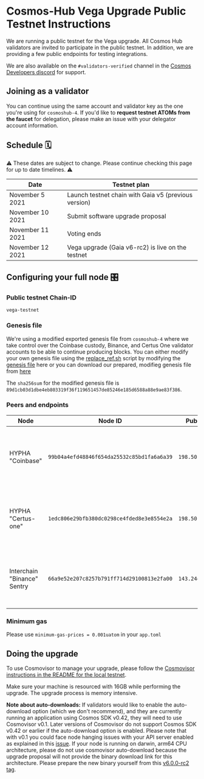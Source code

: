 # Cosmos-Hub Vega Upgrade Public Testnet Instructions

We are running a public testnet for the Vega upgrade. All Cosmos Hub validators are invited to participate in the public testnet. In addition, we are providing a few public endpoints for testing integrations.

We are also available on the `#validators-verified` channel in the [Cosmos Developers discord](https://discord.gg/cosmosnetwork) for support.

## Joining as a validator
You can continue using the same account and validator key as the one you're using for `cosmoshub-4`. If you'd like to **request testnet ATOMs from the faucet** for delegation, please make an issue with your delegator account information.

## Schedule 🗓️ 

⚠️ These dates are subject to change. Please continue checking this page for up to date timelines. ⚠️

| Date                       | Testnet plan                |
| -------------------------- | --------------------------- |
| November 5 2021  | Launch testnet chain with Gaia v5 (previous version)  |
| November 10 2021 | Submit software upgrade proposal            |
| November 11 2021  | Voting ends                 |
| November 12 2021    | Vega upgrade (Gaia v6-rc2) is live on the testnet |

## Configuring your full node 🎛️

### Public testnet Chain-ID

`vega-testnet`

### Genesis file

We're using a modified exported genesis file from `cosmoshub-4` where we take control over the Coinbase custody, Binance, and Certus One validator accounts to be able to continue producing blocks. You can either modify your own genesis file using the [replace_ref.sh](replace_ref.sh) script by modifying the [genesis file](../exported_unmodified_genesis.json.gz) here or you can download our prepared, modifieg genesis file from [here](modified_genesis_public_testnet/genesis.json.gz)

The `sha256sum` for the modified genesis file is `89d1cb03d1dbe4eb803319f36f119651457de85246e185d6588a88e9ae83f386`.

### Peers and endpoints

| Node              | Node ID                                    | Public IP      | Ports                                                 |
| ----------------- | ------------------------------------------ | -------------- | ----------------------------------------------------- |
| HYPHA "Coinbase"    | `99b04a4efd48846f654da25532c85bd1fa6a6a39` | `198.50.215.1` | p2p: `46656`, rpc: `46657`, api: `4317`, grpc: `4090` |
| HYPHA "Certus-one"  | `1edc806e29bfb380dc0298ce4fded8e3e8554e2a` | `198.50.215.1` | p2p: `36656`, rpc: `36657`, api: `3327`, grpc: `3080` |
| Interchain "Binance" Sentry | `66a9e52e207c8257b791ff714d29100813e2fa00` | `143.244.151.9` | p2p: `26656 `, rpc: `26657 ` , api: `1317 `, grpc: `9090` |

### Minimum gas
Please use `minimum-gas-prices = 0.001uatom` in your `app.toml`

## Doing the upgrade 

To use Cosmovisor to manage your upgrade, please follow the [Cosmovisor instructions in the README for the local testnet](../local-testnet/README.md#Cosmovisor).

Make sure your machine is resourced with 16GB while performing the upgrade. The upgrade process is memory intensive.

**Note about auto-downloads:** If validators would like to enable the auto-download option (which we don't recommend), and they are currently running an application using Cosmos SDK v0.42, they will need to use Cosmovisor v0.1. Later versions of Cosmovisor do not support Cosmos SDK v0.42 or earlier if the auto-download option is enabled. Please note that with v0.1 you could face node hanging issues with your API server enabled as explained in this [issue](https://github.com/cosmos/cosmos-sdk/issues/9875). If your node is running on darwin, arm64 CPU architecture, please do not use cosmovisor auto-download because the upgrade proposal will not provide the binary download link for this architecture. Please prepare the new binary yourself from this [v6.0.0-rc2 tag](https://github.com/cosmos/gaia/tree/v6.0.0-rc2).
